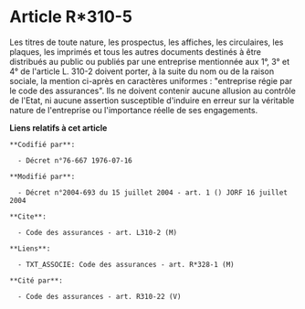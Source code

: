 # Article R*310-5

Les titres de toute nature, les prospectus, les affiches, les circulaires, les plaques, les imprimés et tous les autres
documents destinés à être distribués au public ou publiés par une entreprise mentionnée aux 1°, 3° et 4° de l'article L.
310-2 doivent porter, à la suite du nom ou de la raison sociale, la mention ci-après en caractères uniformes : "entreprise
régie par le code des assurances". Ils ne doivent contenir aucune allusion au contrôle de l'Etat, ni aucune assertion
susceptible d'induire en erreur sur la véritable nature de l'entreprise ou l'importance réelle de ses engagements.

**Liens relatifs à cet article**

	**Codifié par**:

	  - Décret n°76-667 1976-07-16

	**Modifié par**:

	  - Décret n°2004-693 du 15 juillet 2004 - art. 1 () JORF 16 juillet 2004

	**Cite**:

	  - Code des assurances - art. L310-2 (M)

	**Liens**:

	  - TXT_ASSOCIE: Code des assurances - art. R*328-1 (M)

	**Cité par**:

	  - Code des assurances - art. R310-22 (V)
